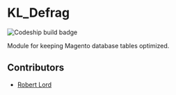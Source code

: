 # KL_Defrag

<img src="https://codeship.com/projects/cfd41bb0-2819-0133-e85d-6e2d5f80000b/status?branch=master" alt="Codeship build badge"/>

Module for keeping Magento database tables optimized.

## Contributors

* [Robert Lord](https://github.com/robbanl)